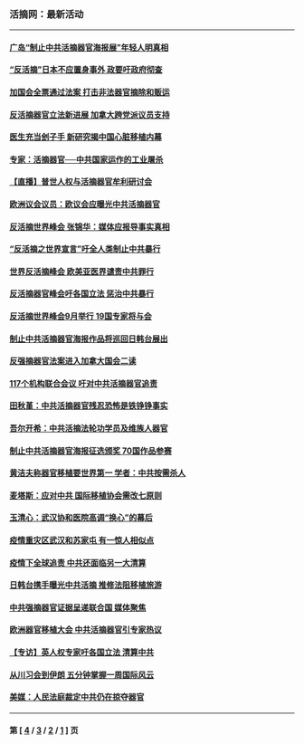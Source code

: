 ### 活摘网：最新活动
---
#### [广岛“制止中共活摘器官海报展”年轻人明真相](../../pages/nf5883/n14053657.md?10010430) 
#### [“反活摘”日本不应置身事外 政要吁政府彻查](../../pages/nf5883/n13971188.md?10010430) 
#### [加国会全票通过法案 打击非法器官摘除和贩运](../../pages/nf5883/n13884924.md?10010430) 
#### [反活摘器官立法新进展 加拿大跨党派议员支持](../../pages/nf5883/n13876061.md?10010430) 
#### [医生充当刽子手 新研究揭中国心脏移植内幕](../../pages/nf5883/n13772291.md?10010430) 
#### [专家：活摘器官──中共国家运作的工业屠杀](../../pages/nf5883/n13761178.md?10010430) 
#### [【直播】普世人权与活摘器官牟利研讨会](../../pages/nf5883/n13425146.md?10010430) 
#### [欧洲议会议员：欧议会应曝光中共活摘器官](../../pages/nf5883/n13336571.md?10010430) 
#### [反活摘世界峰会 张锦华：媒体应报导事实真相](../../pages/nf5883/n13278502.md?10010430) 
#### [“反活摘之世界宣言”吁全人类制止中共暴行](../../pages/nf5883/n13259730.md?10010430) 
#### [世界反活摘峰会 欧美亚医界谴责中共罪行](../../pages/nf5883/n13253550.md?10010430) 
#### [反活摘器官峰会吁各国立法 惩治中共暴行](../../pages/nf5883/n13245052.md?10010430) 
#### [反活摘世界峰会9月举行 19国专家将与会](../../pages/nf5883/n13201492.md?10010430) 
#### [制止中共活摘器官海报作品将巡回日韩台展出](../../pages/nf5883/n13177791.md?10010430) 
#### [反强摘器官法案进入加拿大国会二读](../../pages/nf5883/n13033450.md?10010430) 
#### [117个机构联合会议 吁对中共活摘器官追责](../../pages/nf5883/n12775087.md?10010430) 
#### [田秋堇：中共活摘器官残忍恐怖是铁铮铮事实](../../pages/nf5883/n12702148.md?10010430) 
#### [吾尔开希：中共活摘法轮功学员及维族人器官](../../pages/nf5883/n12693197.md?10010430) 
#### [制止中共活摘器官海报征选颁奖 70国作品参赛](../../pages/nf5883/n12692050.md?10010430) 
#### [黄洁夫称器官移植要世界第一 学者：中共按需杀人](../../pages/nf5883/n12572329.md?10010430) 
#### [麦塔斯：应对中共 国际移植协会需改七原则](../../pages/nf5883/n12514711.md?10010430) 
#### [玉清心：武汉协和医院高调“换心”的幕后](../../pages/nf5883/n12298730.md?10010430) 
#### [疫情重灾区武汉和苏家屯 有一惊人相似点](../../pages/nf5883/n12150824.md?10010430) 
#### [疫情下全球追责 中共还面临另一大清算](../../pages/nf5883/n12070397.md?10010430) 
#### [日韩台携手曝光中共活摘 推修法阻移植旅游](../../pages/nf5883/n11712046.md?10010430) 
#### [中共强摘器官证据呈递联合国 媒体聚焦](../../pages/nf5883/n11546426.md?10010430) 
#### [欧洲器官移植大会 中共活摘器官引专家热议](../../pages/nf5883/n11539095.md?10010430) 
#### [【专访】英人权专家吁各国立法 清算中共](../../pages/nf5883/n11367315.md?10010430) 
#### [从川习会到伊朗 五分钟掌握一周国际风云](../../pages/nf5883/n11338520.md?10010430) 
#### [美媒：人民法庭裁定中共仍在掠夺器官](../../pages/nf5883/n11334897.md?10010430) 

---
#### 第 [ [4](./4.md?10010430) / [3](./3.md?10010430) / [2](./2.md?10010430) / [1](./1.md?10010430) ] 页
